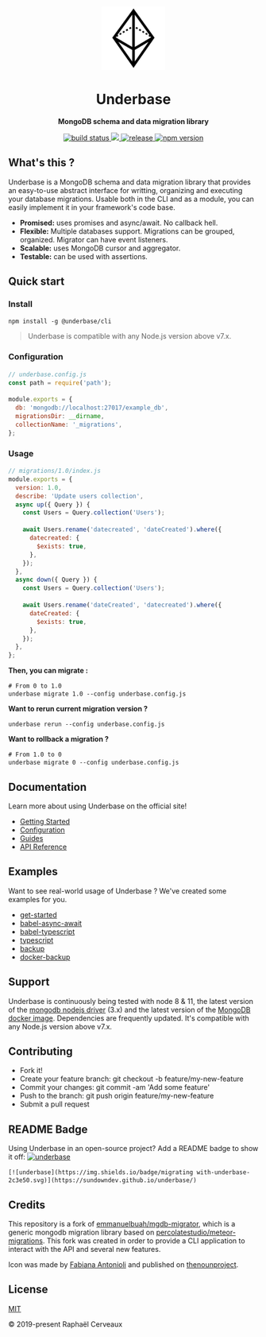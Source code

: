 <p align="center">
  <img src="website/static/img/logo.svg" width="128" alt="" />
</p>

<h1 align="center">Underbase</h1>

<p align="center"><strong>MongoDB schema and data migration library</strong></p>

<div align="center">
  <a href="https://github.com/sundowndev/underbase/actions">
    <img src="https://img.shields.io/endpoint.svg?url=https://actions-badge.atrox.dev/sundowndev/underbase/badge?ref=master" alt="build status" />
  </a>
  <a href="https://codecov.io/gh/sundowndev/underbase">
    <img src="https://codecov.io/gh/sundowndev/underbase/branch/master/graph/badge.svg" />
  </a>
  <a href="https://github.com/sundowndev/underbase/releases">
    <img src="https://img.shields.io/github/release/sundowndev/underbase.svg" alt="release" />
  </a>
  <a href="https://badge.fury.io/js/underbase">
    <img src="https://badge.fury.io/js/underbase.svg" alt="npm version">
  </a>
</div>

## What's this ?

Underbase is a MongoDB schema and data migration library that provides an easy-to-use abstract interface for writting, organizing and executing your database migrations. Usable both in the CLI and as a module, you can easily implement it in your framework's code base.

- **Promised:** uses promises and async/await. No callback hell.
- **Flexible:** Multiple databases support. Migrations can be grouped, organized. Migrator can have event listeners.
- **Scalable:** uses MongoDB cursor and aggregator.
- **Testable:** can be used with assertions.

## Quick start

### Install

```shell
npm install -g @underbase/cli
```

>Underbase is compatible with any Node.js version above v7.x.

### Configuration

```js
// underbase.config.js
const path = require('path');

module.exports = {
  db: 'mongodb://localhost:27017/example_db',
  migrationsDir: __dirname,
  collectionName: '_migrations',
};
```

### Usage

```js
// migrations/1.0/index.js
module.exports = {
  version: 1.0,
  describe: 'Update users collection',
  async up({ Query }) {
    const Users = Query.collection('Users');

    await Users.rename('datecreated', 'dateCreated').where({
      datecreated: {
        $exists: true,
      },
    });
  },
  async down({ Query }) {
    const Users = Query.collection('Users');

    await Users.rename('dateCreated', 'datecreated').where({
      dateCreated: {
        $exists: true,
      },
    });
  },
};
```

**Then, you can migrate :**

```shell
# From 0 to 1.0
underbase migrate 1.0 --config underbase.config.js
```

**Want to rerun current migration version ?**

```shell
underbase rerun --config underbase.config.js
```

**Want to rollback a migration ?**

```shell
# From 1.0 to 0
underbase migrate 0 --config underbase.config.js
```

## Documentation

Learn more about using Underbase on the official site!

- [Getting Started](https://sundowndev.github.io/underbase/docs/installation)
- [Configuration](https://sundowndev.github.io/underbase/docs/configuration)
- [Guides](https://sundowndev.github.io/underbase/docs/organize)
- [API Reference](https://sundowndev.github.io/underbase/docs/api)

## Examples

Want to see real-world usage of Underbase ? We've created some examples for you.

- [get-started](examples/get-started)
- [babel-async-await](examples/babel-async-await)
- [babel-typescript](examples/babel-typescript)
- [typescript](examples/typescript)
- [backup](examples/backup)
- [docker-backup](examples/docker-backup)

## Support

Underbase is continuously being tested with node 8 & 11, the latest version of the [mongodb nodejs driver](https://github.com/mongodb/node-mongodb-native) (3.x) and the latest version of the [MongoDB docker image](https://docs.docker.com/samples/library/mongo/). Dependencies are frequently updated. It's compatible with any Node.js version above v7.x.

## Contributing

- Fork it!
- Create your feature branch: git checkout -b feature/my-new-feature
- Commit your changes: git commit -am 'Add some feature'
- Push to the branch: git push origin feature/my-new-feature
- Submit a pull request

## README Badge

Using Underbase in an open-source project? Add a README badge to show it off: [![underbase](https://img.shields.io/badge/migrating%20with-underbase-2c3e50.svg)](https://sundowndev.github.io/underbase/)

```
[![underbase](https://img.shields.io/badge/migrating with-underbase-2c3e50.svg)](https://sundowndev.github.io/underbase/)
```

## Credits

This repository is a fork of [emmanuelbuah/mgdb-migrator](https://github.com/emmanuelbuah/mgdb-migrator), which is a generic mongodb migration library based on [percolatestudio/meteor-migrations](https://github.com/percolatestudio/meteor-migrations). This fork was created in order to provide a CLI application to interact with the API and several new features.

Icon was made by [Fabiana Antonioli](https://thenounproject.com/FafiAC) and published on [thenounproject](https://thenounproject.com/search/?q=prism&i=2263153).

## License

[MIT](https://github.com/sundowndev/underbase/blob/master/LICENSE)

© 2019-present Raphaël Cerveaux
